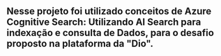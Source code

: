 ## Nesse projeto foi utilizado conceitos de Azure Cognitive Search: Utilizando AI Search para indexação e consulta de Dados, para o desafio proposto na plataforma da "Dio".
